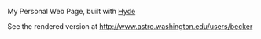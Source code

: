My Personal Web Page, built with [Hyde](http://hyde.github.io/)

See the rendered version at http://www.astro.washington.edu/users/becker
